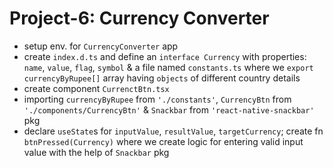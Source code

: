 # Project-6: Currency Converter
- setup env. for `CurrencyConverter` app
- create `index.d.ts` and define an `interface Currency` with properties: `name`, `value`, `flag`, `symbol` & a file named `constants.ts` where we `export` `currencyByRupee[]` array having `objects` of different country details
- create component `CurrenctBtn.tsx`
- importing `currencyByRupee` from `'./constants'`, `CurrencyBtn` from `'./components/CurrencyBtn'` & `Snackbar` from `'react-native-snackbar'` pkg
- declare `useState`s for `inputValue`, `resultValue`, `targetCurrency`; create fn `btnPressed(Currency)` where we create logic for entering valid input value with the help of `Snackbar` pkg